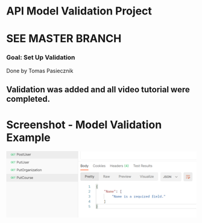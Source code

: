 # API Model Validation Project

# SEE MASTER BRANCH

### Goal: Set Up Validation

Done by Tomas Pasiecznik

## Validation was added and all video tutorial were completed. 

# Screenshot - Model Validation Example
![Validation-Example](/Validation-Example.png "Validation-Example")  

